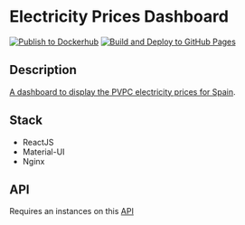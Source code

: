 # Electricity Prices Dashboard

[![Publish to Dockerhub](https://github.com/daithihearn/electricity-prices-dashboard/actions/workflows/publish-to-dockerhub.yml/badge.svg)](https://github.com/daithihearn/electricity-prices-dashboard/actions/workflows/publish-to-dockerhub.yml)
[![Build and Deploy to GitHub Pages](https://github.com/daithihearn/electricity-prices-dashboard/actions/workflows/deploy-github-pages.yml/badge.svg)](https://github.com/daithihearn/electricity-prices-dashboard/actions/workflows/deploy-github-pages.yml)

## Description

[A dashboard to display the PVPC electricity prices for Spain](https://preciosdelaelectricidad.es/).

## Stack

-   ReactJS
-   Material-UI
-   Nginx

## API

Requires an instances on this [API](https://github.com/daithihearn/electricity-prices)
